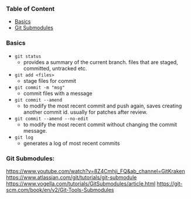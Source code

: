 ### Table of Content
* <a href="basics">Basics<a/>
* <a href="git-submodules">Git Submodules<a/>
 
### Basics
 * `git status`
    * provides a summary of the current branch. files that are staged, committed, untracked etc.
 * `git add <files>`
    * stage files for commit
 * `git commit -m "msg"`
    * commit files with a message
 * `git commit --amend`
    * to modify the most recent commit and push again, saves creating another commit id. usually for patches after review.
 * `git commit --amend --no-edit`
    * to modify the most recent commit without changing the commit message.
 * `git log`
    * generates a log of most recent commits
 
### Git Submodules:
https://www.youtube.com/watch?v=8Z4Cmhji_FQ&ab_channel=GitKraken
https://www.atlassian.com/git/tutorials/git-submodule
https://www.vogella.com/tutorials/GitSubmodules/article.html
https://git-scm.com/book/en/v2/Git-Tools-Submodules
 

